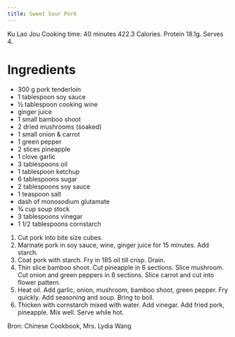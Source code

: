 ```yaml
---
title: Sweet Sour Pork
---
```

Ku Lao Jou
Cooking time: 40 minutes 422.3 Calories. Protein 18.1g. Serves 4.

# Ingredients
* 300 g pork tenderloin
* 1 tablespoon soy sauce
* 1⁄2 tablespoon cooking wine
* ginger juice
* 1 small bamboo shoot
* 2 dried mushrooms (soaked)
* 1 small onion & carrot
* 1 green pepper
* 2 slices pineapple
* 1 clove garlic
* 3 tablespoons oil
* 1 tablespoon ketchup
* 6 tablespoons sugar
* 2 tablespoons soy sauce
* 1 teaspoon salt
* dash of monosodium glutamate
* 3⁄4 cup soup stock
* 3 tablespoons vinegar
* 1 1/2 tablespoons cornstarch

1. Cut pork into bite size cubes.
2. Marinate pork in soy sauce, wine, ginger juice for 15 minutes. Add starch.
3. Coat pork with starch. Fry in 185 oil till crisp. Drain.
4. Thin slice bamboo shoot. Cut pineapple in 6 sections. Slice mushroom. Cut onion and green peppers in 8 sections. Slice carrot and cut into flower pattern.
5. Heat oil. Add garlic, onion, mushroom, bamboo shoot, green pepper. Fry quickly. Add seasoning and soup. Bring to boil.
6. Thicken with cornstarch mixed with water. Add vinegar. Add fried pork, pineapple. Mix well. Serve while hot.

Bron: Chinese Cookbook, Mrs. Lydia Wang
